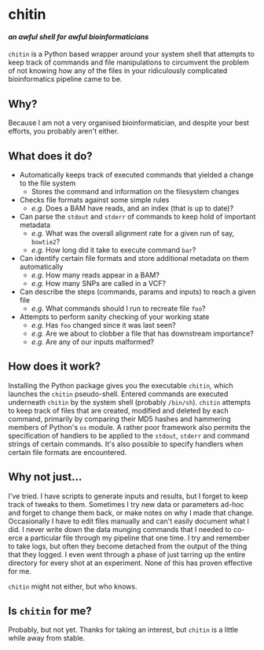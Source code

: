 # chitin
#### *an awful shell for awful bioinformaticians*

`chitin` is a Python based wrapper around your system shell that attempts to keep track of commands and file manipulations to circumvent the problem of not knowing how any of the files in your ridiculously complicated bioinformatics pipeline came to be.

## Why?
Because I am not a very organised bioinformatician, and despite your best efforts, you probably aren't either.

## What does it do?
* Automatically keeps track of executed commands that yielded a change to the file system
    * Stores the command and information on the filesystem changes
* Checks file formats against some simple rules
    * *e.g.* Does a BAM have reads, and an index (that is up to date)?
* Can parse the `stdout` and `stderr` of commands to keep hold of important metadata
    * *e.g.* What was the overall alignment rate for a given run of say, `bowtie2`?
    * *e.g.* How long did it take to execute command `bar`?
* Can identify certain file formats and store additional metadata on them automatically
    * *e.g.* How many reads appear in a BAM?
    * *e.g.* How many SNPs are called in a VCF?
* Can describe the steps (commands, params and inputs) to reach a given file
    * *e.g.* What commands should I run to recreate file `foo`?
* Attempts to perform sanity checking of your working state
    * *e.g.* Has `foo` changed since it was last seen?
    * *e.g.* Are we about to clobber a file that has downstream importance?
    * *e.g.* Are any of our inputs malformed?
    
## How does it work?
Installing the Python package gives you the executable `chitin`, which launches the `chitin` pseudo-shell. Entered commands are executed underneath `chitin` by the system shell (probably `/bin/sh`). `chitin` attempts to keep track of files that are created, modified and deleted by each command, primarily by comparing their MD5 hashes and hammering members of Python's `os` module. A rather poor framework also permits the specification of handlers to be applied to the `stdout`, `stderr` and command strings of certain commands. It's also possible to specify handlers when certain file formats are encountered.

## Why not just...
I've tried. I have scripts to generate inputs and results, but I forget to keep track of tweaks to them. Sometimes I try new data or parameters ad-hoc and forget to change them back, or make notes on why I made that change. Occasionally I have to edit files manually and can't easily document what I did. I never write down the data munging commands that I needed to co-erce a particular file through my pipeline that one time. I try and remember to take logs, but often they become detached from the output of the thing that they logged. I even went through a phase of just tarring up the entire directory for every shot at an experiment. None of this has proven effective for me.

`chitin` might not either, but who knows.

## Is `chitin` for me?
Probably, but not yet. Thanks for taking an interest, but `chitin` is a little while away from stable.
